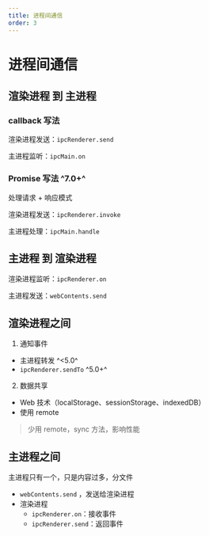 ```yaml
---
title: 进程间通信
order: 3
---
```


# 进程间通信

## 渲染进程 到 主进程

### callback 写法

渲染进程发送：`ipcRenderer.send`

主进程监听：`ipcMain.on`

### Promise 写法 ^7.0+^

处理请求 + 响应模式

渲染进程发送：`ipcRenderer.invoke`

主进程处理：`ipcMain.handle`

## 主进程 到 渲染进程

渲染进程监听：`ipcRenderer.on`

主进程发送：`webContents.send`

## 渲染进程之间

1. 通知事件

- 主进程转发 ^<5.0^
- `ipcRenderer.sendTo` ^5.0+^

2. 数据共享

- Web 技术（localStorage、sessionStorage、indexedDB）
- 使用 remote

> 少用 remote，sync 方法，影响性能

## 主进程之间

主进程只有一个，只是内容过多，分文件

- `webContents.send` ，发送给渲染进程
- 渲染进程
  - `ipcRenderer.on`：接收事件
  - `ipcRenderer.send`：返回事件
